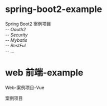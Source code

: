 # spring-boot2-example
  Spring Boot2 案例项目  
-- _Oauth2_  
-- _Security_  
-- _Mybatis_  
-- _RestFul_  
-- ...

# web 前端-example
  Web-案例项目-Vue
   

案例项目

